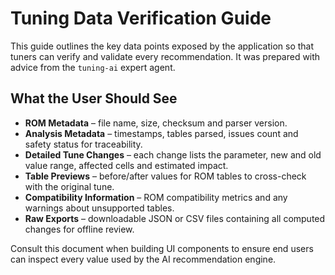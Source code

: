 # Tuning Data Verification Guide

This guide outlines the key data points exposed by the application so that tuners can verify and validate every recommendation. It was prepared with advice from the `tuning-ai` expert agent.

## What the User Should See

- **ROM Metadata** – file name, size, checksum and parser version.
- **Analysis Metadata** – timestamps, tables parsed, issues count and safety status for traceability.
- **Detailed Tune Changes** – each change lists the parameter, new and old value range, affected cells and estimated impact.
- **Table Previews** – before/after values for ROM tables to cross-check with the original tune.
- **Compatibility Information** – ROM compatibility metrics and any warnings about unsupported tables.
- **Raw Exports** – downloadable JSON or CSV files containing all computed changes for offline review.

Consult this document when building UI components to ensure end users can inspect every value used by the AI recommendation engine.

